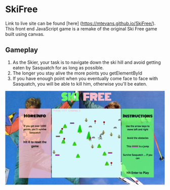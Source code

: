 # SkiFree
Link to live site can be found [here] (https://mtevans.github.io/SkiFree/). This front end JavaScript game is a remake of the original Ski Free game built using canvas.

## Gameplay
1. As the Skier, your task is to navigate down the ski hill and avoid getting eaten by Sasquatch for as long as possible.
2. The longer you stay alive the more points you getElementById
3. If you have enough point when you eventually come face to face with Sasquatch, you will be able to kill him, otherwise you'll be eaten.

![tag screenshot](/images/gameplay.png)
